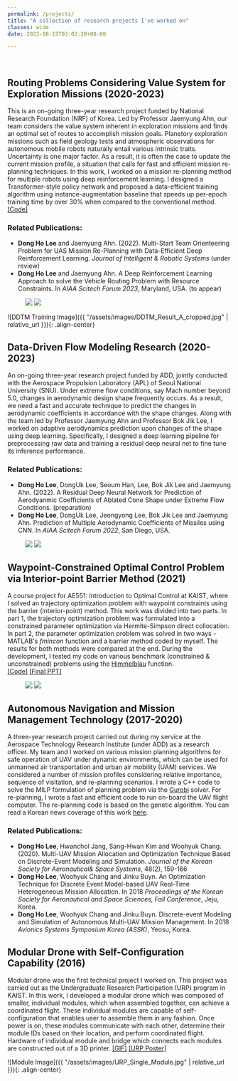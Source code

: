 ```yaml
---
permalink: /projects/
title: "A collection of research projects I've worked on"
classes: wide
date: 2022-08-15T03:02:20+00:00

---
```

<br/>

## Routing Problems Considering Value System for Exploration Missions (2020-2023)
This is an on-going three-year research project funded by National Research Foundation (NRF) of Korea. Led by Professor Jaemyung Ahn, our team considers the value system inherent in exploration missions and finds an optimal set of routes to accomplish mission goals. Planetory exploration missions such as field geology tests and atmospheric observations for autonomous mobile robots naturally entail various intrinsic traits. Uncertainty is one major factor. As a result, it is often the case to update the current mission profile, a situation that calls for fast and efficient mission re-planning techniques. In this work, I worked on a mission re-planning method for multiple robots using deep reinforcement learning. I designed a Transformer-style policy network and proposed a data-efficient training algorithm using instance-augmentation baseline that speeds up per-epoch training time by over 30% when compared to the conventional method. 
[[Code]](https://github.com/leedh0124/Deep-Dynamic-Transformer-Model-for-Multi-Start-Team-Orienteering-Problem)   

### Related Publications:
- **Dong Ho Lee** and Jaemyung Ahn. (2022). Multi-Start Team Orienteering Problem for UAS Mission Re-Planning with Data-Efficient Deep Reinforcement Learning. _Journal of Intelligent & Robotic Systems_ (under review)
- **Dong Ho Lee** and Jaemyung Ahn. A Deep Reinforcement Learning Approach to solve the Vehicle Routing Problem with Resource Constraints. In _AIAA Scitech Forum 2023_, Maryland, USA. (to appear)

<figure class="half">
    <img src="/assets/images/DH-Research3.jpg">
    <img src="/assets/images/DDTM_Training_cropped2.jpg">
    <figcaption></figcaption>
</figure>

![DDTM Training Image]({{ "/assets/images/DDTM_Result_A_cropped.jpg" | relative_url }}){: .align-center}

## Data-Driven Flow Modeling Research (2020-2023)
An on-going three-year research project funded by ADD, jointly conducted with the Aerospace Propulsion Laboratory (APL) of Seoul National University (SNU). Under extreme flow conditions, say Mach number beyond 5.0, changes in aerodynamic design shape frequently occurs. As a result, we need a fast and accurate technique to predict the changes in aerodynamic coefficients in accordance with the shape changes. Along with the team led by Professor Jaemyung Ahn and Professor Bok Jik Lee, I worked on adaptive aerodynamics prediction upon changes of the shape using deep learning. Specifically, I designed a deep learning pipeline for preprocessing raw data and training a residual deep neural net to fine tune its inference performance. 

### Related Publications:
- **Dong Ho Lee**, DongUk Lee, Seoum Han, Lee, Bok Jik Lee and Jaemyung Ahn. (2022). A Residual Deep Neural Network for Prediction of Aerodyanmic Coefficients of Ablated Cone Shape under Extreme Flow Conditions. (preparation)
- **Dong Ho Lee**, DongUk Lee, Jeongyong Lee, Bok Jik Lee and Jaemyung Ahn. Prediction of Multiple Aerodynamic Coefficients of Missiles using CNN. In _AIAA Scitech Forum 2022_, San Diego, USA. 

<figure class="half">
    <img src="/assets/images/AIAA_DongHo_Presentation.jpg">
    <img src="/assets/images/Test Set Plot for Ca.gif">
    <figcaption></figcaption>
</figure>

## Waypoint-Constrained Optimal Control Problem via Interior-point Barrier Method (2021)
A course project for AE551: Introduction to Optimal Control at KAIST, where I solved an trajectory optimization problem with waypoint constraints using the barrier (interior-point) method. This work was divided into two parts. In part 1, the trajectory optimization problem was formulated into a constrained parameter optimization via Hermite-Simpson direct collocation. In part 2, the parameter optimization problem was solved in two ways - MATLAB's _fmincon_ function and a barrier method coded by myself. The results for both methods were compared at the end. During the development, I tested my code on various benchmark (constrained & unconstrained) problems using the [Himmelblau](https://en.wikipedia.org/wiki/Himmelblau%27s_function) function.  
[[Code]](https://github.com/leedh0124/AE551_Optimal_Control_Trajectory_Optimization_Direct_Methods)
[[Final PPT]](/assets/files/AE551_Final_Presentation_DongHoLee_20204453_vF.pdf) 

<figure class="half">
    <img src="/assets/images/AE551_Test_Benchmark_B.jpg">
    <img src="/assets/images/AE551_Final_B.jpg">
    <figcaption></figcaption>
</figure>

## Autonomous Navigation and Mission Management Technology (2017-2020)
A three-year research project carried out during my service at the Aerospace Technology Research Institute (under ADD) as a research officer. My team and I worked on various mission planning algorithms for safe operation of UAV under dynamic environments, which can be used for unmanned air transportation and urban air mobility (UAM) services. We considered a number of mission profiles considering relative importance, sequence of visitation, and re-planning scenarios. I wrote a C++ code to solve the MILP formulation of planning problem via the [Gurobi](https://www.gurobi.com/) solver. For re-planning, I wrote a fast and efficient code to run on-board the UAV flight computer. The re-planning code is based on the genetic algorithm. You can read a Korean news coverage of this work [here](https://www.yna.co.kr/view/AKR20210511043600504).

### Related Publications:
- **Dong Ho Lee**, Hwanchol Jang, Sang-Hwan Kim and Woohyuk Chang. (2020). Multi-UAV Mission Allocation and Optimization Technique Based on Discrete-Event Modeling and Simulation. _Journal of the Korean Society for Aeronautical& Space Systems_, 48(2), 159-166
-  **Dong Ho Lee**, Woohyuk Chang and Jinku Buyn. An Optimization Technique for Discrete Event Model-based UAV Real-Time Heterogeneous Mission Allocation. In 2018 _Proceedings of the Korean Society for Aeronautical and Space Sciences, Fall Conference_, Jeju, Korea.
-  **Dong Ho Lee**, Woohyuk Chang and Jinku Buyn. Discrete-event Modeling and Simulation of Autonomous Multi-UAV Mission Management. In 2018 _Avionics Systems Symposium Korea (ASSK)_, Yeosu, Korea.

## Modular Drone with Self-Configuration Capability (2016)
Modular drone was the first technical project I worked on. This project was carried out as the Undergraduate Research Participation (URP) program in KAIST. In this work, I developed a modular drone which was composed of smaller, individual modules, which when assembled together, can achieve a coordinated flight. These individual modules are capable of self-configuration that enables user to assemble them in any fashion. Once power is on, these modules communicate with each other, determine their module IDs based on their location, and perform coordinated flight. Hardware of individual module and bridge which connects each modules are constructed out of a 3D printer. 
[[GIF]](/assets/images/URP_Modular_Drone_Flight_Test_AdobeExpress.gif)
[[URP Poster]](/assets/files/URP_POSTER_MODULAR_DRONE2016.pdf) 

![Module Image]({{ "/assets/images/URP_Single_Module.jpg" | relative_url }}){: .align-center}
